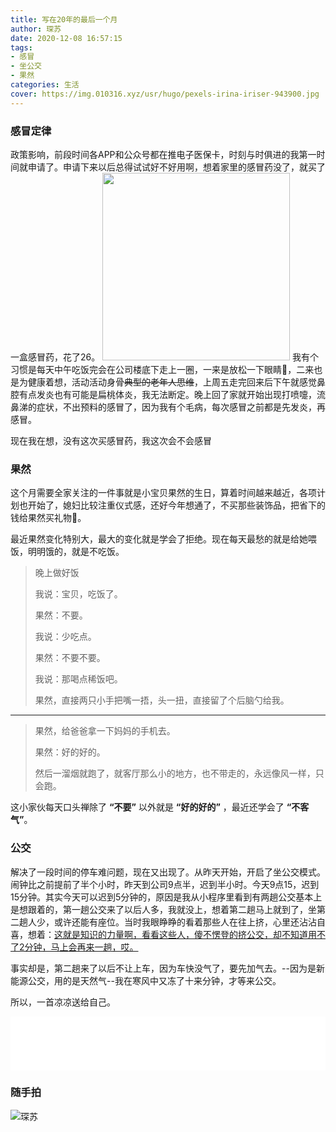 ```yaml
---
title: 写在20年的最后一个月
author: 琛苏
date: 2020-12-08 16:57:15
tags: 
- 感冒
- 坐公交
- 果然
categories: 生活
cover: https://img.010316.xyz/usr/hugo/pexels-irina-iriser-943900.jpg
---
```

### 感冒定律

政策影响，前段时间各APP和公众号都在推电子医保卡，时刻与时俱进的我第一时间就申请了。申请下来以后总得试试好不好用啊，想着家里的感冒药没了，就买了一盒感冒药，花了26。
<img src="https://img.010316.xyz/usr/hugo/%E5%BE%AE%E4%BF%A1%E5%9B%BE%E7%89%87_20201209092300.png" width="300" class="right">
我有个习惯是每天中午吃饭完会在公司楼底下走上一圈，一来是放松一下眼睛👀，二来也是为健康着想，活动活动身骨~~典型的老年人思维~~，上周五走完回来后下午就感觉鼻腔有点发炎也有可能是扁桃体炎，我无法断定。晚上回了家就开始出现打喷嚏，流鼻涕的症状，不出预料的感冒了，因为我有个毛病，每次感冒之前都是先发炎，再感冒。

现在我在想，没有这次买感冒药，我这次会不会感冒





### 果然

这个月需要全家关注的一件事就是小宝贝果然的生日，算着时间越来越近，各项计划也开始了，媳妇比较注重仪式感，还好今年想通了，不买那些装饰品，把省下的钱给果然买礼物🎁。

最近果然变化特别大，最大的变化就是学会了拒绝。现在每天最愁的就是给她喂饭，明明饿的，就是不吃饭。

> 晚上做好饭
>
> 我说：宝贝，吃饭了。
>
> 果然：不要。
>
> 我说：少吃点。
>
> 果然：不要不要。
>
> 我说：那喝点稀饭吧。
>
> 果然，直接两只小手把嘴一捂，头一扭，直接留了个后脑勺给我。
------
> 果然，给爸爸拿一下妈妈的手机去。
>
> 果然：好的好的。
>
> 然后一溜烟就跑了，就客厅那么小的地方，也不带走的，永远像风一样，只会跑。

这小家伙每天口头禅除了 **“不要”** 以外就是 **“好的好的”** ，最近还学会了 **“不客气”**。

### 公交

解决了一段时间的停车难问题，现在又出现了。从昨天开始，开启了坐公交模式。闹钟比之前提前了半个小时，昨天到公司9点半，迟到半小时。今天9点15，迟到15分钟。其实今天可以迟到5分钟的，原因是我从小程序里看到有两趟公交基本上是想跟着的，第一趟公交来了以后人多，我就没上，想着第二趟马上就到了，坐第二趟人少，或许还能有座位。当时我眼睁睁的看着那些人在往上挤，心里还沾沾自喜，想着：<u>这就是知识的力量啊，看看这些人，傻不愣登的挤公交，却不知道用不了2分钟，马上会再来一趟，哎。</u>

事实却是，第二趟来了以后不让上车，因为车快没气了，要先加气去。--因为是新能源公交，用的是天然气--我在寒风中又冻了十来分钟，才等来公交。

所以，一首凉凉送给自己。
<iframe frameborder="no" border="0" marginwidth="0" marginheight="0" width="100%" height="86" src="//music.163.com/outchain/player?type=2&id=472137697&auto=0&height=66"></iframe>

### 随手拍
![琛苏](https://img.010316.xyz/usr/hugo/%E5%BE%AE%E4%BF%A1%E5%9B%BE%E7%89%87_20201204145924.jpg)


